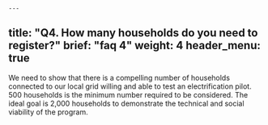 	---
title: "Q4. How many households do you need to register?"
brief: "faq 4"
weight: 4
header_menu: true
--- 
 

 We need to show that there is a compelling number of households connected to our local grid willing and able to test an electrification pilot. 500 households is the minimum number required to be considered. The ideal goal is 2,000 households to demonstrate the technical and social viability of the program.  
